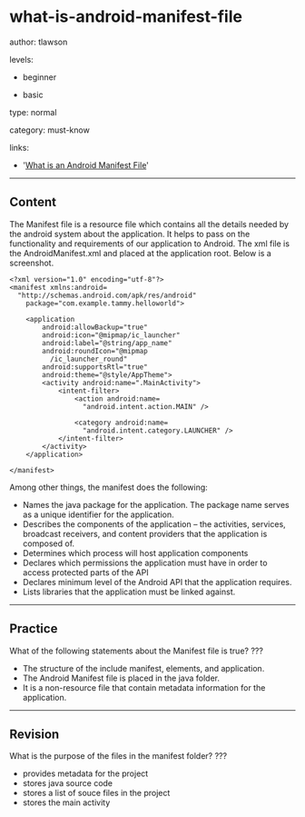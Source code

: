 # what-is-android-manifest-file
author: tlawson

levels:

  - beginner

  - basic

type: normal

category: must-know

links:

  - '[What is an Android Manifest File](https://javapapers.com/android/android-manifest/)'

---
## Content

The Manifest file is a resource file which contains all the details needed by the android system about the application. It helps to pass on the functionality and requirements of our application to Android. The xml file is the AndroidManifest.xml and placed at the application root.  Below is a screenshot. 

```
<?xml version="1.0" encoding="utf-8"?>
<manifest xmlns:android=
  "http://schemas.android.com/apk/res/android"
    package="com.example.tammy.helloworld">

    <application
        android:allowBackup="true"
        android:icon="@mipmap/ic_launcher"
        android:label="@string/app_name"
        android:roundIcon="@mipmap
          /ic_launcher_round"
        android:supportsRtl="true"
        android:theme="@style/AppTheme">
        <activity android:name=".MainActivity">
            <intent-filter>
                <action android:name=
                  "android.intent.action.MAIN" />

                <category android:name=
                  "android.intent.category.LAUNCHER" />
            </intent-filter>
        </activity>
    </application>

</manifest>
```

Among other things, the manifest does the following:
*	Names the java package for the application. The package name serves as a unique identifier for the application. 
*	Describes the components of the application – the activities, services, broadcast receivers, and content providers that the
  application is composed of. 
*	Determines which process will host application components
*	Declares which permissions the application must have in order to access protected parts of the API
*	Declares minimum level of the Android API that the application requires.
*	Lists libraries that the application must be linked against. 


---
## Practice

What of the following statements about the Manifest file is true?
???

* The structure of the include manifest, elements, and application.
* The Android Manifest file is placed in the java folder.
* It is a non-resource file that contain metadata information for the application. 

---
## Revision

What is the purpose of the files in the manifest folder?
???

* provides metadata for the project
* stores java source code
* stores a list of souce files in the project
* stores the main activity
